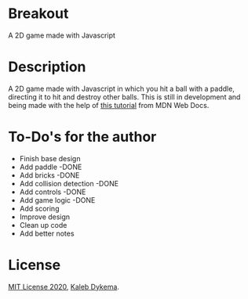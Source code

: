 # Breakout

A 2D game made with Javascript

# Description

A 2D game made with Javascript in which you hit a ball with a paddle, directing it to hit and destroy other balls. This is still in development and being made with the help of [this tutorial](https://developer.mozilla.org/en-US/docs/Games/Tutorials/2D_Breakout_game_pure_JavaScript) from MDN Web Docs.

# To-Do's for the author

- Finish base design
- Add paddle -DONE
- Add bricks -DONE
- Add collision detection -DONE
- Add controls -DONE
- Add game logic -DONE
- Add scoring
- Improve design
- Clean up code
- Add better notes

# License

[MIT License 2020](https://mit-license.org), [Kaleb Dykema](https://github.com/KalebDykemal).
